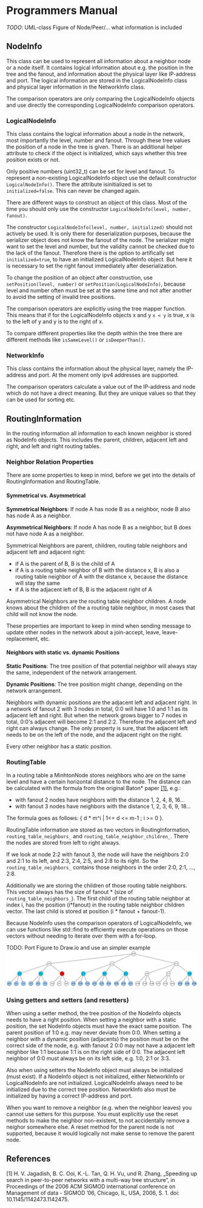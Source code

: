 # Programmers Manual


*TODO*: UML-class Figure of Node/Peer/... what information is included

## NodeInfo

This class can be used to represent all information about a neighbor node or a node itself. It contains logical information about e.g. the position in the tree and the fanout, and information about the physical layer like IP-address and port. The logical information are stored in the LogicalNodeInfo class and physical layer information in the NetworkInfo class.

The comparison operators are only comparing the LogicalNodeInfo objects and use directly the corresponding LogicalNodeInfo comparison operators.

### LogicalNodeInfo

This class contains the logical information about a node in the network, most importantly the level, number and fanout. Through these tree values the position of a node in the tree is given. There is an additional helper attribute to check if the object is initialized, which says whether this tree position exists or not.

Only positive numbers (uint32_t) can be set for level and fanout. To represent a non-existing LogicalNodeInfo object use the default constructor `LogicalNodeInfo()`. There the attribute isinitialized is set to `initialized=false`. This can never be changed again.

There are different ways to construct an object of this class. Most of the time you should only use the constructor `LogicalNodeInfo(level, number, fanout)`.

The constructor `LogicalNodeInfo(level, number, initialized)` should not actively be used. It is only there for deserialization purposes, because the serializer object does not know the fanout of the node. The serializer might want to set the level and number, but the validity cannot be checked due to the lack of the fanout. Therefore there is the option to artifically  set `initialized=true`, to have an initialized LogicalNodeInfo object. But here it is necessary to set the right fanout immediately after deserialization.

To change the position of an object after construction, use `setPosition(level, number)` or `setPosition(LogicalNodeInfo)`, because level and number often must be set at the same time and not after another to avoid the setting of invalid tree positions.

The comparison operators are explicitly using the tree mapper function. This means that if for the LogicalNodeInfo objects x and y `x < y` is true, x is to the left of y and y is to the right of x.

To compare different properties like the depth within the tree there are different methods like `isSameLevel()` or `isDeeperThan()`.

### NetworkInfo

This class contains the information about the physical layer, namely the IP-address and port. At the moment only ipv4 addresses are supported.

The comparison operators calculate a value out of the IP-address and node which do not have a direct meaning. But they are unique values so that they can be used for sorting etc.

## RoutingInformation

In the routing information all information to each known neighbor is stored as NodeInfo objects. This includes the parent, children, adjacent left and right, and left and right routing tables.

### Neighbor Relation Properties

There are some properties to keep in mind, before we get into the details of RoutingInformation and RoutingTable.

#### Symmetrical vs. Asymmetrical

**Symmetrical Neighbors**: If node A has node B as a neighbor, node B also has node A as a neighbor.

**Asymmetrical Neighbors**: If node A has node B as a neighbor, but B does not have node A as a neighbor.

Symmetrical Neighbors are parent, children, routing table neighbors and adjacent left and adjacent right:

* if A is the parent of B, B is the child of A
* if A is a routing table neighbor of B with the distance x, B is also a routing table neighbor of A with the distance x, because the distance will stay the same
* if A is the adjacent left of B, B is the adjacent right of A

Asymmetrical Neighbors are the routing table neighbor children. A node knows about the children of the a routing table neighbor, in most cases that child will not know the node.

These properties are important to keep in mind when sending message to update other nodes in the network about a join-accept, leave, leave-replacement, etc.

#### Neighbors with static vs. dynamic **Positions**

**Static Positions**: The tree position of that potential neighbor will always stay the same, independent of the network arrangement.

**Dynamic Positions**: The tree position might change, depending on the network arrangement.

Neighbors with dynamic positions are the adjacent left and adjacent right. In a network of fanout 2 with 3 nodes in total, 0:0 will have 1:0 and 1:1 as its adjacent left and right.
But when the network grows bigger to 7 nodes in total, 0:0's adjacent will become 2:1 and 2:2. Therefore the adjacent left and right can always change. The only property is sure, that the adjacent left needs to be on the left of the node, and the adjacent right on the right.

Every other neighbor has a static position.

### RoutingTable

In a routing table a MinhtonNode stores neighbors who are on the same level and have a certain horizontal distance to the node. The distance can be calculated with the formula from the original Baton* paper [[1]](#references), e.g.:

* with fanout 2 nodes have neighbors with the distance 1, 2, 4, 8, 16...
* with fanout 3 nodes have neighbors with the distance 1, 2, 3, 6, 9, 18...

The formula goes as follows: { d * m^i | 1<= d <= m-1 ; i >= 0 }.

RoutingTable information are stored as two vectors in RoutingInformation, `routing_table_neighbors_` and `routing_table_neighbor_children_`. There the nodes are stored from left to right always.

If we look at node 2:2 with fanout 3, the node will have the neighbors 2:0 and 2:1 to its left, and 2:3, 2:4, 2:5, and 2:8 to its right.
So the `routing_table_neighbors_` contains those neighbors in the order 2:0, 2:1, ..., 2:8.

Additionally we are storing the children of those routing table neighbors. This vector always has the size of fanout \* (size of `routing_table_neighbors_`). The first child of the routing table neighbor at index i, has the position (i\*fanout) in the routing table neighbor children vector. The last child is stored at position (i \* fanout + fanout-1).

Because NodeInfo uses the comparison operators of LogicalNodeInfo, we can use functions like std::find to efficiently execute operations on those vectors without needing to iterate over them with a for-loop.

TODO: Port Figure to Draw.io and use an simpler example 
![Figure 1](../img/example_routing_table.png "Routing Table Example")

### Using getters and setters (and resetters)

When using a setter method, the tree position of the NodeInfo objects needs to have a right position. When setting a neighbor with a static position, the set NodeInfo objects must have the exact same position. The parent position of 1:0 e.g. may never deviate from 0:0. When setting a neighbor with a dynamic position (adjacents) the position must be on the correct side of the node, e.g. with fanout 2 0:0 may not have a adjacent left neighbor like 1:1 because 1:1 is on the right side of 0:0. The adjacent left neighbor of 0:0 must always be on its left side, e.g.  1:0, 2:1 or 3:3.

Also when using setters the NodeInfo object must always be initialized (must exist). If a NodeInfo object is not initialized, either NetworkInfo or LogicalNodeInfo are not initialized. LogicalNodeInfo always need to be initialized due to the correct tree position. NetworkInfo also must be initialized by having a correct IP-address and port.

When you want to remove a neighbor (e.g. when the neighbor leaves) you cannot use setters for this purpose. You must explicitly use the reset methods to make the neighbor non-existent, to not accidentally remove a neighor somewhere else. A reset method for the parent node is not supported, because it would logically not make sense to remove the parent node.

## References

[1] H. V. Jagadish, B. C. Ooi, K.-L. Tan, Q. H. Vu, und R. Zhang, „Speeding up search in peer-to-peer networks with a multi-way tree structure“, in Proceedings of the 2006 ACM SIGMOD international conference on Management of data  - SIGMOD ’06, Chicago, IL, USA, 2006, S. 1. doi: 10.1145/1142473.1142475.
